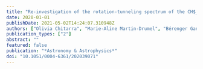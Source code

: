 ```yaml
---
title: "Re-investigation of the rotation-tunneling spectrum of the CH$_2$OH radical -- Accurate frequency determination of transitions of astrophysical interest below 330 GHz"
date: 2020-01-01
publishDate: 2021-05-02T14:24:07.310948Z
authors: ["Olivia Chitarra", "Marie-Aline Martin-Drumel", "Bérenger Gans", "Jean-Christophe Loison", "Silvia Spezzano", "Valerio Lattanzi", "Holger S. P. Müller", "Olivier Pirali"]
publication_types: ["2"]
abstract: ""
featured: false
publication: "*Astronomy & Astrophysics*"
doi: "10.1051/0004-6361/202039071"
---
```


